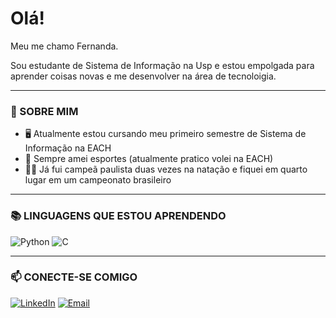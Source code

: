 # Olá!

Meu me chamo Fernanda. 

Sou estudante de Sistema de Informação na Usp e estou empolgada para aprender coisas novas e me desenvolver na área de tecnoloigia.

---

### 👑 SOBRE MIM

- 🖥️  Atualmente estou cursando meu primeiro semestre de Sistema de Informação na EACH
- 🏐  Sempre amei esportes (atualmente pratico volei na EACH)
- 🏊‍♀️  Já fui campeã paulista duas vezes na natação e fiquei em quarto lugar em um campeonato brasileiro

---

### 📚 LINGUAGENS QUE ESTOU APRENDENDO

![Python](https://img.shields.io/badge/-Python-3776AB?style=flat&logo=python&logoColor=white)
![C](https://img.shields.io/badge/-C-00599C?style=flat&logo=c&logoColor=white)

---

### 📫 CONECTE-SE COMIGO

[![LinkedIn](https://img.shields.io/badge/-LinkedIn-0A66C2?style=flat&logo=linkedin&logoColor=white)](https://www.linkedin.com/in/fernandayumitaira/)
[![Email](https://img.shields.io/badge/-Email-D14836?style=flat&logo=gmail&logoColor=white)](mailto:fernandayta@gmail.com)



<!---
feyumiii/feyumiii is a ✨ special ✨ repository because its `README.md` (this file) appears on your GitHub profile.
You can click the Preview link to take a look at your changes.
--->

